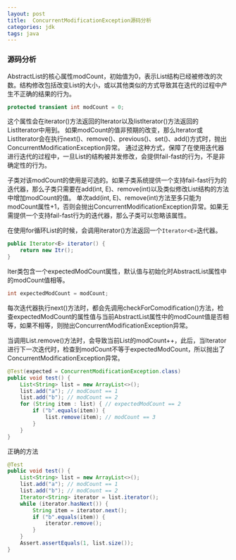 ```yaml
---
layout: post
title:  ConcurrentModificationException源码分析
categories: jdk
tags: java
---
```


### 源码分析

AbstractList的核心属性modCount，初始值为0，表示List结构已经被修改的次数。结构修改包括改变List的大小，或以其他类似的方式导致其在迭代的过程中产生不正确的结果的行为。

```java
protected transient int modCount = 0;
```

这个属性会在iterator()方法返回的Iterator以及listIterator()方法返回的ListIterator中用到。
如果modCount的值非预期的改变，那么Iterator或ListIterator会在执行next()、remove()、previous()、set()、add()方式时，抛出ConcurrentModificationException异常。
通过这种方式，保障了在使用迭代器进行迭代的过程中，一旦List的结构被并发修改，会提供fail-fast的行为，不是非确定性的行为。

子类对该modCount的使用是可选的。如果子类系统提供一个支持fail-fast行为的迭代器，那么子类只需要在add(int, E)、remove(int)以及类似修改List结构的方法中增加modCount的值。
单次add(int, E)、remove(int)方法至多只能为modCount属性+1，否则会抛出ConcurrentModificationException异常。如果无需提供一个支持fail-fast行为的迭代器，那么子类可以忽略该属性。

在使用for循环List的时候，会调用iterator()方法返回一个`Iterator<E>`迭代器。

```java
public Iterator<E> iterator() {
    return new Itr();
}
```

Iter类包含一个expectedModCount属性，默认值与初始化时AbstractList属性中的modCount值相等。

```java
int expectedModCount = modCount;
```

每次迭代器执行next()方法时，都会先调用checkForComodification()方法，检查expectedModCount的属性值与当前AbstractList属性中的modCount值是否相等，如果不相等，则抛出ConcurrentModificationException异常。

当调用List.remove()方法时，会导致当前List的modCount++，此后，当Iterator进行下一次迭代时，检查到modCount不等于expectedModCount，所以抛出了ConcurrentModificationException异常。

```java
@Test(expected = ConcurrentModificationException.class)
public void test() {
    List<String> list = new ArrayList<>();
    list.add("a"); // modCount == 1
    list.add("b"); // modCount == 2
    for (String item : list) { // expectedModCount == 2
        if ("b".equals(item)) {
            list.remove(item); // modCount == 3
        }
    }
}
```

正确的方法

```java
@Test
public void test() {
    List<String> list = new ArrayList<>();
    list.add("a"); // modCount == 1
    list.add("b"); // modCount == 2
    Iterator<String> iterator = list.iterator();
    while (iterator.hasNext()) {
        String item = iterator.next();
        if ("b".equals(item)) {
            iterator.remove();
        }
    }
    Assert.assertEquals(1, list.size());
}
```
